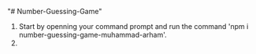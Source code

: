 "# Number-Guessing-Game" 
1. Start by openning your command prompt and run the command 'npm i number-guessing-game-muhammad-arham'.
2. 